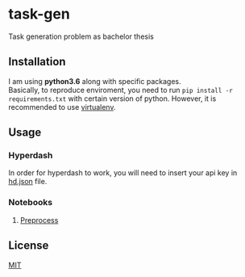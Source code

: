 # task-gen

Task generation problem as bachelor thesis

## Installation

I am using **python3.6** along with specific packages.  
Basically, to reproduce enviroment, you need to run `pip install -r 
requirements.txt` with certain version of python. However, 
it is recommended to use [virtualenv](https://virtualenv.pypa.io/en/stable/).

## Usage

### Hyperdash

In order for hyperdash to work, you will need to insert your api key in [hd.json](hd.json) file.

### Notebooks

1. [Preprocess](preprocess.ipynb)

## License

[MIT](LICENSE)
